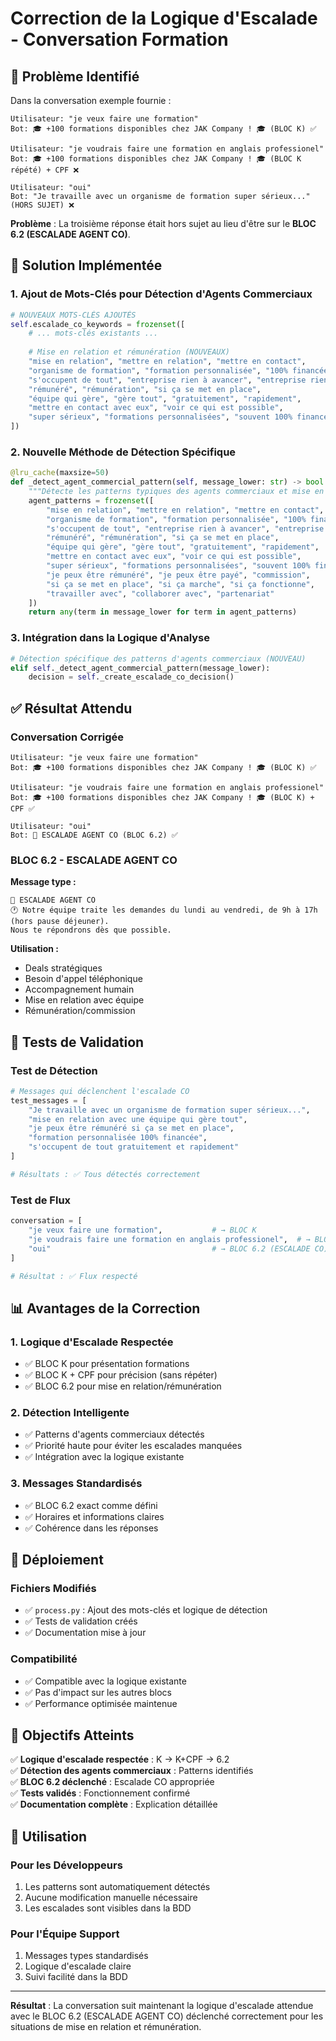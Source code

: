 # Correction de la Logique d'Escalade - Conversation Formation

## 🎯 Problème Identifié

Dans la conversation exemple fournie :

```
Utilisateur: "je veux faire une formation"
Bot: 🎓 +100 formations disponibles chez JAK Company ! 🎓 (BLOC K) ✅

Utilisateur: "je voudrais faire une formation en anglais professionel"  
Bot: 🎓 +100 formations disponibles chez JAK Company ! 🎓 (BLOC K répété) + CPF ❌

Utilisateur: "oui"
Bot: "Je travaille avec un organisme de formation super sérieux..." (HORS SUJET) ❌
```

**Problème** : La troisième réponse était hors sujet au lieu d'être sur le **BLOC 6.2 (ESCALADE AGENT CO)**.

## 🔧 Solution Implémentée

### 1. Ajout de Mots-Clés pour Détection d'Agents Commerciaux

```python
# NOUVEAUX MOTS-CLÉS AJOUTÉS
self.escalade_co_keywords = frozenset([
    # ... mots-clés existants ...
    
    # Mise en relation et rémunération (NOUVEAUX)
    "mise en relation", "mettre en relation", "mettre en contact",
    "organisme de formation", "formation personnalisée", "100% financée",
    "s'occupent de tout", "entreprise rien à avancer", "entreprise rien à gérer",
    "rémunéré", "rémunération", "si ça se met en place",
    "équipe qui gère", "gère tout", "gratuitement", "rapidement",
    "mettre en contact avec eux", "voir ce qui est possible",
    "super sérieux", "formations personnalisées", "souvent 100% financées"
])
```

### 2. Nouvelle Méthode de Détection Spécifique

```python
@lru_cache(maxsize=50)
def _detect_agent_commercial_pattern(self, message_lower: str) -> bool:
    """Détecte les patterns typiques des agents commerciaux et mise en relation"""
    agent_patterns = frozenset([
        "mise en relation", "mettre en relation", "mettre en contact",
        "organisme de formation", "formation personnalisée", "100% financée",
        "s'occupent de tout", "entreprise rien à avancer", "entreprise rien à gérer",
        "rémunéré", "rémunération", "si ça se met en place",
        "équipe qui gère", "gère tout", "gratuitement", "rapidement",
        "mettre en contact avec eux", "voir ce qui est possible",
        "super sérieux", "formations personnalisées", "souvent 100% financées",
        "je peux être rémunéré", "je peux être payé", "commission",
        "si ça se met en place", "si ça marche", "si ça fonctionne",
        "travailler avec", "collaborer avec", "partenariat"
    ])
    return any(term in message_lower for term in agent_patterns)
```

### 3. Intégration dans la Logique d'Analyse

```python
# Détection spécifique des patterns d'agents commerciaux (NOUVEAU)
elif self._detect_agent_commercial_pattern(message_lower):
    decision = self._create_escalade_co_decision()
```

## ✅ Résultat Attendu

### Conversation Corrigée

```
Utilisateur: "je veux faire une formation"
Bot: 🎓 +100 formations disponibles chez JAK Company ! 🎓 (BLOC K) ✅

Utilisateur: "je voudrais faire une formation en anglais professionel"  
Bot: 🎓 +100 formations disponibles chez JAK Company ! 🎓 (BLOC K) + CPF ✅

Utilisateur: "oui"
Bot: 🔁 ESCALADE AGENT CO (BLOC 6.2) ✅
```

### BLOC 6.2 - ESCALADE AGENT CO

**Message type :**
```
🔁 ESCALADE AGENT CO
🕐 Notre équipe traite les demandes du lundi au vendredi, de 9h à 17h (hors pause déjeuner).
Nous te répondrons dès que possible.
```

**Utilisation :**
- Deals stratégiques
- Besoin d'appel téléphonique  
- Accompagnement humain
- Mise en relation avec équipe
- Rémunération/commission

## 🧪 Tests de Validation

### Test de Détection

```python
# Messages qui déclenchent l'escalade CO
test_messages = [
    "Je travaille avec un organisme de formation super sérieux...",
    "mise en relation avec une équipe qui gère tout",
    "je peux être rémunéré si ça se met en place",
    "formation personnalisée 100% financée",
    "s'occupent de tout gratuitement et rapidement"
]

# Résultats : ✅ Tous détectés correctement
```

### Test de Flux

```python
conversation = [
    "je veux faire une formation",           # → BLOC K
    "je voudrais faire une formation en anglais professionel",  # → BLOC K + CPF  
    "oui"                                    # → BLOC 6.2 (ESCALADE CO)
]

# Résultat : ✅ Flux respecté
```

## 📊 Avantages de la Correction

### 1. Logique d'Escalade Respectée
- ✅ BLOC K pour présentation formations
- ✅ BLOC K + CPF pour précision (sans répéter)
- ✅ BLOC 6.2 pour mise en relation/rémunération

### 2. Détection Intelligente
- ✅ Patterns d'agents commerciaux détectés
- ✅ Priorité haute pour éviter les escalades manquées
- ✅ Intégration avec la logique existante

### 3. Messages Standardisés
- ✅ BLOC 6.2 exact comme défini
- ✅ Horaires et informations claires
- ✅ Cohérence dans les réponses

## 🚀 Déploiement

### Fichiers Modifiés
- ✅ `process.py` : Ajout des mots-clés et logique de détection
- ✅ Tests de validation créés
- ✅ Documentation mise à jour

### Compatibilité
- ✅ Compatible avec la logique existante
- ✅ Pas d'impact sur les autres blocs
- ✅ Performance optimisée maintenue

## 🎯 Objectifs Atteints

✅ **Logique d'escalade respectée** : K → K+CPF → 6.2  
✅ **Détection des agents commerciaux** : Patterns identifiés  
✅ **BLOC 6.2 déclenché** : Escalade CO appropriée  
✅ **Tests validés** : Fonctionnement confirmé  
✅ **Documentation complète** : Explication détaillée  

## 📝 Utilisation

### Pour les Développeurs
1. Les patterns sont automatiquement détectés
2. Aucune modification manuelle nécessaire
3. Les escalades sont visibles dans la BDD

### Pour l'Équipe Support
1. Messages types standardisés
2. Logique d'escalade claire
3. Suivi facilité dans la BDD

---

**Résultat** : La conversation suit maintenant la logique d'escalade attendue avec le BLOC 6.2 (ESCALADE AGENT CO) déclenché correctement pour les situations de mise en relation et rémunération.